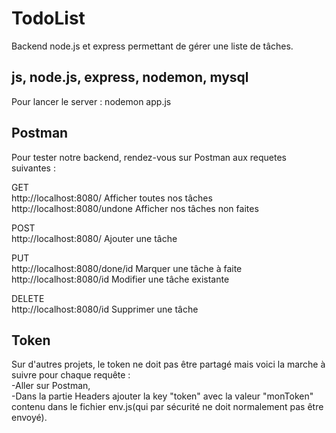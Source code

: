 # TodoList
Backend node.js et express permettant de gérer une liste de tâches.

## js, node.js, express, nodemon, mysql
Pour lancer le server : nodemon app.js

## Postman
Pour tester notre backend, rendez-vous sur Postman aux requetes suivantes :  

GET  
http://localhost:8080/ Afficher toutes nos tâches  
http://localhost:8080/undone Afficher nos tâches non faites  

POST  
http://localhost:8080/ Ajouter une tâche  

PUT  
http://localhost:8080/done/id Marquer une tâche à faite  
http://localhost:8080/id Modifier une tâche existante  

DELETE  
http://localhost:8080/id Supprimer une tâche  

## Token
Sur d'autres projets, le token ne doit pas être partagé mais voici la marche à suivre pour chaque requête :   
-Aller sur Postman,  
-Dans la partie Headers ajouter la key "token" avec la valeur "monToken" contenu dans le fichier env.js(qui par sécurité ne doit normalement pas être envoyé).  
